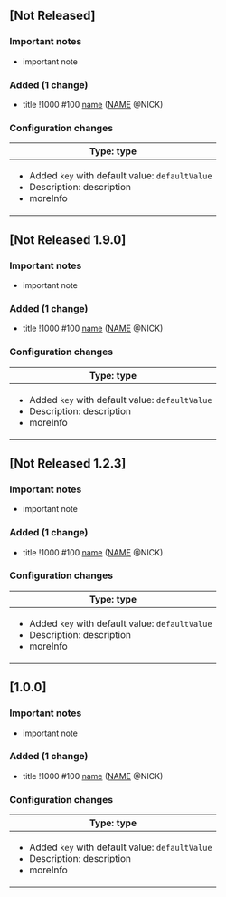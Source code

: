 <!-- @formatter:off -->
<!-- noinspection -->
<!-- Prevents auto format, for JetBrains IDE File > Settings > Editor > Code Style (Formatter Tab) > Turn formatter on/off with markers in code comments  -->

<!-- This file is automatically generate by logchange tool 🌳 🪓 => 🪵 -->
<!-- Visit https://github.com/logchange/logchange and leave a star 🌟 -->
<!-- !!! ⚠️ DO NOT MODIFY THIS FILE, YOUR CHANGES WILL BE LOST ⚠️ !!! -->


[Not Released]
--------------

### Important notes

- important note

### Added (1 change)

- title !1000 #100 [name](url) ([NAME](URL) @NICK)

### Configuration changes

| Type: type                                                                                                         |
| ------------------------------------------------------------------------------------------------------------------ |
| <ul><li>Added `key` with default value: `defaultValue`</li><li>Description: description</li><li>moreInfo</li></ul> |


[Not Released 1.9.0]
--------------------

### Important notes

- important note

### Added (1 change)

- title !1000 #100 [name](url) ([NAME](URL) @NICK)

### Configuration changes

| Type: type                                                                                                         |
| ------------------------------------------------------------------------------------------------------------------ |
| <ul><li>Added `key` with default value: `defaultValue`</li><li>Description: description</li><li>moreInfo</li></ul> |


[Not Released 1.2.3]
--------------------

### Important notes

- important note

### Added (1 change)

- title !1000 #100 [name](url) ([NAME](URL) @NICK)

### Configuration changes

| Type: type                                                                                                         |
| ------------------------------------------------------------------------------------------------------------------ |
| <ul><li>Added `key` with default value: `defaultValue`</li><li>Description: description</li><li>moreInfo</li></ul> |


[1.0.0]
-------

### Important notes

- important note

### Added (1 change)

- title !1000 #100 [name](url) ([NAME](URL) @NICK)

### Configuration changes

| Type: type                                                                                                         |
| ------------------------------------------------------------------------------------------------------------------ |
| <ul><li>Added `key` with default value: `defaultValue`</li><li>Description: description</li><li>moreInfo</li></ul> |



